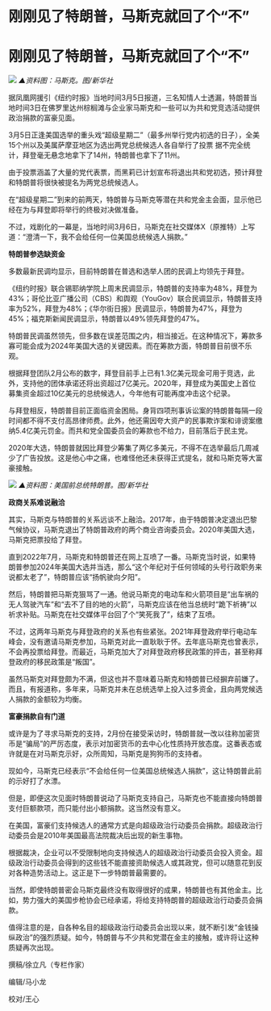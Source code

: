 # 刚刚见了特朗普，马斯克就回了个“不”

# 刚刚见了特朗普，马斯克就回了个“不”

![](https://inews.gtimg.com/om_bt/OIt5hDUA0NbPR8l7mOLuPoDNaRmeeyrlgxB6pf8gTTqSkAA/1000)
_▲资料图：马斯克。图/新华社_

据凤凰网援引《纽约时报》当地时间3月5日报道，三名知情人士透漏，特朗普当地时间3日在佛罗里达州棕榈滩与企业家马斯克和一些可以为共和党竞选活动提供政治捐款的富豪见面。

3月5日正逢美国选举的重头戏“超级星期二”（最多州举行党内初选的日子），全美15个州以及美属萨摩亚地区为选出两党总统候选人各自举行了投票
据不完全统计，拜登毫无悬念地拿下了14州，特朗普也拿下了11州。

由于投票涵盖了大量的党代表票，而黑莉已计划宣布将退出共和党初选，预计拜登和特朗普将很快被提名为两党总统候选人。

在“超级星期二”到来的前两天，特朗普与马斯克等潜在共和党金主会面，显示他已经在为与拜登即将举行的终极对决做准备。

不过，戏剧化的一幕是，当地时间3月6日，马斯克在社交媒体X（原推特）上写道：“澄清一下，我不会给任何一位美国总统候选人捐款。”

**特朗普参选缺资金**

多数最新民调均显示，目前特朗普在普选和选举人团的民调上均领先于拜登。

《纽约时报》联合锡耶纳学院上周末民调显示，特朗普的支持率为48%，拜登为43%；哥伦比亚广播公司（CBS）和舆观（YouGov）联合民调显示，特朗普支持率为52%，拜登为48%；《华尔街日报》民调显示，特朗普为47%，拜登为45%；福克斯新闻民调显示，特朗普以49%领先拜登的47%。

特朗普民调虽然领先，但多数在误差范围之内，相当接近。在这种情况下，筹款多寡可能会成为2024年美国大选的关键因素。而在筹款方面，特朗普目前很不乐观。

根据拜登团队2月公布的数字，拜登目前手上已有1.3亿美元现金可用于竞选，此外，支持他的团体承诺还将出资超过7亿美元。2020年，拜登成为美国史上首位募集资金超过10亿美元的总统候选人，今年他有可能再度冲击这个纪录。

与拜登相反，特朗普目前正面临资金困局。身背四项刑事诉讼案的特朗普每隔一段时间都不得不支付高昂律师费。此外，他还需因夸大资产的民事欺诈案和诽谤案缴纳5.4亿美元罚金。而共和党全国委员会的筹款也不给力，目前落后于民主党。

2020年大选，特朗普就因比拜登少筹集了两亿多美元，不得不在选举最后几周减少了广告投放。这是他心中之痛，也难怪他还未获得正式提名，就和马斯克等大富豪接触。

![](https://inews.gtimg.com/om_bt/Oh0YM9DZlSrLoeixxkjWaQng72ZsFmggtY6bqd8CveH0oAA/1000)
_▲资料图：美国前总统特朗普。图/新华社_

**政商关系难说融洽**

其实，马斯克与特朗普的关系远谈不上融洽。2017年，由于特朗普决定退出巴黎气候协议，马斯克退出了特朗普政府的两个商业咨询委员会。2020年美国大选，马斯克把票投给了拜登。

直到2022年7月，马斯克和特朗普还在网上互喷了一番。马斯克当时说，如果特朗普参加2024年美国大选并当选，那么“这个年纪对于任何领域的头号行政职务来说都太老了”，特朗普应该“扬帆驶向夕阳”。

然后，特朗普把马斯克狠骂了一通。他说马斯克的电动车和火箭项目是“出车祸的无人驾驶汽车”和“去不了目的地的火箭”，马斯克应该在他当总统时“跪下祈祷”以祈求补贴。马斯克在社交媒体平台回了个“笑死我了”，结束了互喷。

不过，这两年马斯克与拜登政府的关系也有些紧张。2021年拜登政府举行电动车峰会，没有邀请马斯克参加，马斯克对此一直耿耿于怀。去年底马斯克也曾表示，不会再投票给拜登。而最近，马斯克加大了对拜登政府移民政策的抨击，甚至称拜登政府的移民政策是“叛国”。

虽然马斯克对拜登颇为不满，但这也并不意味着马斯克和特朗普已经摒弃前嫌了。而且，有报道称，多年来，马斯克并未在总统选举上投入过多资金，且向两党候选人捐款的金额较为均衡。

**富豪捐款自有门道**

或许是为了寻求马斯克的支持，2月份在接受采访时，特朗普就一改以往称加密货币是“骗局”的严厉态度，表示对加密货币的去中心化性质持开放态度。这番表态或许就是在对马斯克示好，众所周知，马斯克是狗狗币的支持者。

现如今，马斯克已经表示“不会给任何一位美国总统候选人捐款”，这让特朗普此前的示好打了水漂。

但是，即便这次见面时特朗普说动了马斯克支持自己，马斯克也不能直接向特朗普支付巨额款项，而只能付出小额捐款。这当然没有意义。

在美国，富豪们支持候选人的通常方式是向超级政治行动委员会捐款。超级政治行动委员会是2010年美国最高法院裁决后出现的新生事物。

根据裁决，企业可以不受限制地向支持候选人的超级政治行动委员会投入资金。超级政治行动委员会得到的这些钱不能直接资助候选人或其政党，但可以随意花到反对各种造势活动上。这正是下一步特朗普最需要的。

当然，即使特朗普密会马斯克最终没有取得很好的成果，特朗普也有其他金主。比如，势力强大的美国步枪协会已经承诺，将给支持特朗普的超级政治行动委员会捐款。

值得注意的是，自各种名目的超级政治行动委员会出现以来，就不断引发“金钱操纵政治”的强烈质疑。如今，特朗普与不少共和党潜在金主的接触，或许将让这种质疑再次出现。

撰稿/徐立凡（专栏作家）

编辑/马小龙

校对/王心

